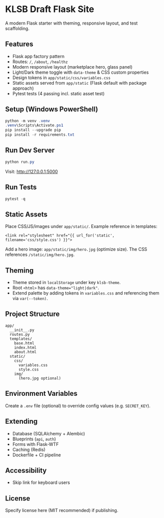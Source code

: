 # KLSB Draft Flask Site

A modern Flask starter with theming, responsive layout, and test scaffolding.

## Features
- Flask app factory pattern
- Routes: `/`, `/about`, `/healthz`
- Modern responsive layout (marketplace hero, glass panel)
- Light/Dark theme toggle with `data-theme` & CSS custom properties
- Design tokens in `app/static/css/variables.css`
- Static assets served from `app/static` (Flask default with package approach)
- Pytest tests (4 passing incl. static asset test)

## Setup (Windows PowerShell)
```powershell
python -m venv .venv
.venv\Scripts\Activate.ps1
pip install --upgrade pip
pip install -r requirements.txt
```

## Run Dev Server
```powershell
python run.py
```
Visit: http://127.0.0.1:5000

## Run Tests
```powershell
pytest -q
```

## Static Assets
Place CSS/JS/images under `app/static/`. Example reference in templates:
```jinja2
<link rel="stylesheet" href="{{ url_for('static', filename='css/style.css') }}">
```
Add a hero image: `app/static/img/hero.jpg` (optimize size). The CSS references `/static/img/hero.jpg`.

## Theming
- Theme stored in `localStorage` under key `klsb-theme`.
- Root `<html>` has `data-theme="light|dark"`.
- Extend palette by adding tokens in `variables.css` and referencing them via `var(--token)`.

## Project Structure
```
app/
  __init__.py
  routes.py
  templates/
    base.html
    index.html
    about.html
  static/
    css/
      variables.css
      style.css
    img/
      (hero.jpg optional)
```

## Environment Variables
Create a `.env` file (optional) to override config values (e.g. `SECRET_KEY`).

## Extending
- Database (SQLAlchemy + Alembic)
- Blueprints (`api`, `auth`)
- Forms with Flask-WTF
- Caching (Redis)
- Dockerfile + CI pipeline

## Accessibility
- Skip link for keyboard users

## License
Specify license here (MIT recommended) if publishing.
